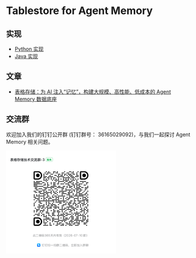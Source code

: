 # Tablestore for Agent Memory

## 实现

- [Python 实现](./python/README.md)
- [Java 实现](./java/README.md)

## 文章

- [表格存储：为 AI 注入“记忆”，构建大规模、高性能、低成本的 Agent Memory 数据底座](https://developer.aliyun.com/article/1662854)


## 交流群

欢迎加入我们的钉钉公开群 (钉钉群号： 36165029092)，与我们一起探讨 Agent Memory 相关问题。

<img src="docs/dingding_group_3.png" width="300"  alt="钉钉公开群 (钉钉群号： 36165029092)"/>
